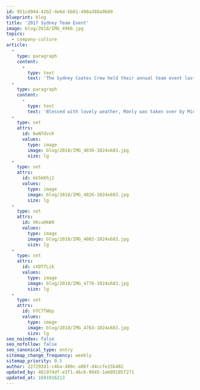 ```yaml
---
id: 951cd944-42b2-4e6d-bb01-498a388a9b09
blueprint: blog
title: '2017 Sydney Team Event'
image: blog/2018/IMG_4966.jpg
topics:
  - company-culture
article:
  -
    type: paragraph
    content:
      -
        type: text
        text: 'The Sydney Coates Crew held their annual team event last Friday, welcoming 30 new faces to the tradition. The amazing day was filled with fun, laughter, costumes, good food, a few drinks and of course – a lot of team bonding!'
  -
    type: paragraph
    content:
      -
        type: text
        text: 'Blessed with lovely weather, Manly was taken over by Minions, Dalmations, Pirates and more to complete the given task of creating short films. The Sydney Team undeniably had a blast and can’t wait for the event next year!'
  -
    type: set
    attrs:
      id: 6wN7dvcK
      values:
        type: image
        image: blog/2018/IMG_4836-1024x683.jpg
        size: lg
  -
    type: set
    attrs:
      id: kk5kKhj2
      values:
        type: image
        image: blog/2018/IMG_4826-1024x683.jpg
        size: lg
  -
    type: set
    attrs:
      id: VKcuHkW9
      values:
        type: image
        image: blog/2018/IMG_4802-1024x683.jpg
        size: lg
  -
    type: set
    attrs:
      id: vXDTfLik
      values:
        type: image
        image: blog/2018/IMG_4776-1024x683.jpg
        size: lg
  -
    type: set
    attrs:
      id: hTC7TWGp
      values:
        type: image
        image: blog/2018/IMG_4763-1024x683.jpg
        size: lg
seo_noindex: false
seo_nofollow: false
seo_canonical_type: entry
sitemap_change_frequency: weekly
sitemap_priority: 0.5
author: 227293d1-c4ba-400c-a06f-d4ccfe15b482
updated_by: 481974df-e3f1-46c6-9945-1e609185f271
updated_at: 1691916213
---
```


